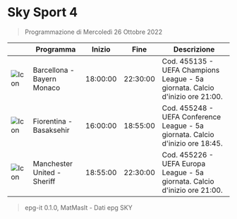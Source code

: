 # Sky Sport 4
> Programmazione di Mercoledì 26 Ottobre 2022

||Programma|Inizio|Fine|Descrizione|
|---|---|---|---|---|
|![Icon](https://guidatv.sky.it/uuid/47f715d5-1e6c-47ab-aaf3-2c2df1998293/cover?md5ChecksumParam=90576e2adb8fafb765cf431d4e0ad127)|Barcellona - Bayern Monaco|18:00:00|22:30:00|Cod. 455135 - UEFA Champions League - 5a giornata. Calcio d&#039;inizio ore 21:00.
|![Icon](https://guidatv.sky.it/uuid/95583c2b-f10a-4377-a8c1-d26527c348d0/cover?md5ChecksumParam=af65d014549669a974a3f858997e6d06)|Fiorentina - Basaksehir|16:00:00|18:55:00|Cod. 455248 - UEFA Conference League - 5a giornata. Calcio d&#039;inizio ore 18:45.
|![Icon](https://guidatv.sky.it/uuid/cb429f5c-c113-46a5-b260-c84c6adc0a0f/cover?md5ChecksumParam=87845a23ee66a420700b26f7261f8e66)|Manchester United - Sheriff|18:55:00|22:30:00|Cod. 455226 - UEFA Europa League - 5a giornata. Calcio d&#039;inizio ore 21:00.



 > epg-it 0.1.0, MatMasIt - Dati epg SKY